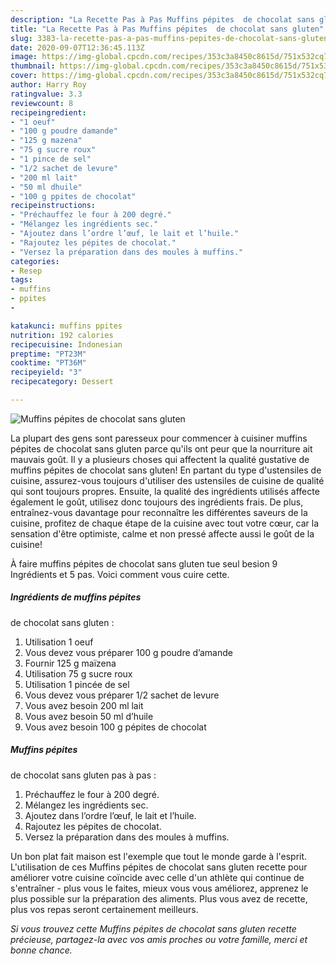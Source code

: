 ```yaml
---
description: "La Recette Pas à Pas Muffins pépites  de chocolat sans gluten"
title: "La Recette Pas à Pas Muffins pépites  de chocolat sans gluten"
slug: 3383-la-recette-pas-a-pas-muffins-pepites-de-chocolat-sans-gluten
date: 2020-09-07T12:36:45.113Z
image: https://img-global.cpcdn.com/recipes/353c3a8450c8615d/751x532cq70/muffins-pepites-de-chocolat-sans-gluten-photo-principale-de-la-recette.jpg
thumbnail: https://img-global.cpcdn.com/recipes/353c3a8450c8615d/751x532cq70/muffins-pepites-de-chocolat-sans-gluten-photo-principale-de-la-recette.jpg
cover: https://img-global.cpcdn.com/recipes/353c3a8450c8615d/751x532cq70/muffins-pepites-de-chocolat-sans-gluten-photo-principale-de-la-recette.jpg
author: Harry Roy
ratingvalue: 3.3
reviewcount: 8
recipeingredient:
- "1 oeuf"
- "100 g poudre damande"
- "125 g mazena"
- "75 g sucre roux"
- "1 pince de sel"
- "1/2 sachet de levure"
- "200 ml lait"
- "50 ml dhuile"
- "100 g ppites de chocolat"
recipeinstructions:
- "Préchauffez le four à 200 degré."
- "Mélangez les ingrédients sec."
- "Ajoutez dans l’ordre l’œuf, le lait et l’huile."
- "Rajoutez les pépites de chocolat."
- "Versez la préparation dans des moules à muffins."
categories:
- Resep
tags:
- muffins
- ppites
- 

katakunci: muffins ppites  
nutrition: 192 calories
recipecuisine: Indonesian
preptime: "PT23M"
cooktime: "PT36M"
recipeyield: "3"
recipecategory: Dessert

---
```



![Muffins pépites 
de chocolat sans gluten](https://img-global.cpcdn.com/recipes/353c3a8450c8615d/751x532cq70/muffins-pepites-de-chocolat-sans-gluten-photo-principale-de-la-recette.jpg)

La plupart des gens sont paresseux pour commencer à cuisiner muffins pépites 
de chocolat sans gluten parce qu'ils ont peur que la nourriture ait mauvais goût. Il y a plusieurs choses qui affectent la qualité gustative de muffins pépites 
de chocolat sans gluten! En partant du type d'ustensiles de cuisine, assurez-vous toujours d'utiliser des ustensiles de cuisine de qualité qui sont toujours propres. Ensuite, la qualité des ingrédients utilisés affecte également le goût, utilisez donc toujours des ingrédients frais. De plus, entraînez-vous davantage pour reconnaître les différentes saveurs de la cuisine, profitez de chaque étape de la cuisine avec tout votre cœur, car la sensation d'être optimiste, calme et non pressé affecte aussi le goût de la cuisine!

<!--inarticleads1-->

À faire muffins pépites 
de chocolat sans gluten tue seul besion 9 Ingrédients et 5 pas. Voici comment vous cuire cette.

##### Ingrédients de muffins pépites 
de chocolat sans gluten :

1. Utilisation 1 oeuf
1. Vous devez vous préparer 100 g poudre d’amande
1. Fournir 125 g maïzena
1. Utilisation 75 g sucre roux
1. Utilisation 1 pincée de sel
1. Vous devez vous préparer 1/2 sachet de levure
1. Vous avez besoin 200 ml lait
1. Vous avez besoin 50 ml d’huile
1. Vous avez besoin 100 g pépites de chocolat




<!--inarticleads2-->

##### Muffins pépites 
de chocolat sans gluten pas à pas :

1. Préchauffez le four à 200 degré.
1. Mélangez les ingrédients sec.
1. Ajoutez dans l’ordre l’œuf, le lait et l’huile.
1. Rajoutez les pépites de chocolat.
1. Versez la préparation dans des moules à muffins.




<!--inarticleads1-->

<p>
Un bon plat fait maison est l'exemple que tout le monde garde à l'esprit. L'utilisation de ces Muffins pépites 
de chocolat sans gluten recette pour améliorer votre cuisine coïncide avec celle d'un athlète qui continue de s'entraîner - plus vous le faites, mieux vous vous améliorez, apprenez le plus possible sur la préparation des aliments. Plus vous avez de recette, plus vos repas seront certainement meilleurs.
</p>

<p>
<i>Si vous trouvez cette Muffins pépites 
de chocolat sans gluten recette précieuse, partagez-la avec vos amis proches ou votre famille, merci et bonne chance.</i>
</p>
